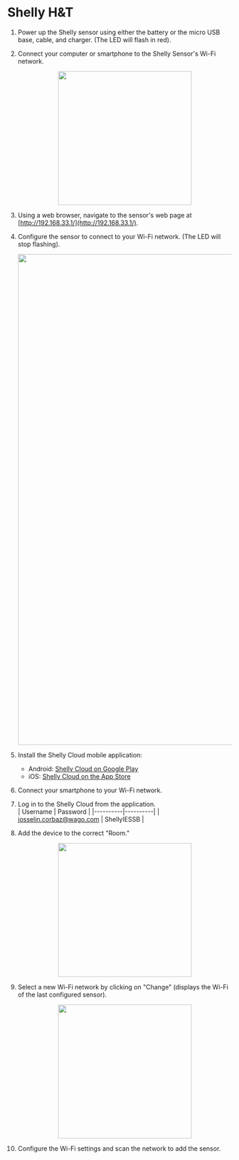 # Shelly H&T

1. Power up the Shelly sensor using either the battery or the micro USB base, cable, and charger. (The LED will flash in red).

2. Connect your computer or smartphone to the Shelly Sensor's Wi-Fi network.

   <div align=center>
   <img width="300" src="./_img/2_app_conf/shelly/wifi.png"/>
   </div>

3. Using a web browser, navigate to the sensor's web page at [http://192.168.33.1/](http://192.168.33.1/).

4. Configure the sensor to connect to your Wi-Fi network. (The LED will stop flashing).

   <div align=center>
   <img width="1100" src="./_img/2_app_conf/shelly/web.png"/>
   </div>

5. Install the Shelly Cloud mobile application:
   - Android: [Shelly Cloud on Google Play](https://play.google.com/store/apps/details?id=allterco.bg.shelly&hl=fr_CH&gl=US)
   - iOS: [Shelly Cloud on the App Store](https://apps.apple.com/us/app/shelly-cloud/id1147141552)

6. Connect your smartphone to your Wi-Fi network.

7. Log in to the Shelly Cloud from the application.<br>
| Username | Password |
|----------|----------|
| josselin.corbaz@wago.com     | ShellyIESSB     |

8. Add the device to the correct "Room."

   <div align=center>
   <img width="300" src="./_img/2_app_conf/shelly/room.png"/>
   </div>

9. Select a new Wi-Fi network by clicking on "Change" (displays the Wi-Fi of the last configured sensor).

   <div align=center>
   <img width="300" src="./_img/2_app_conf/shelly/wifi_2.png"/>
   </div>

10. Configure the Wi-Fi settings and scan the network to add the sensor.
